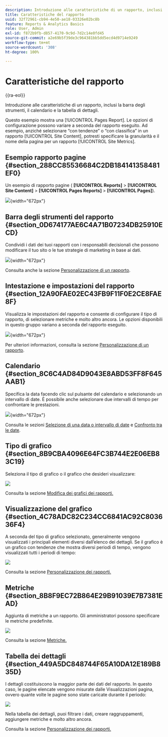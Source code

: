 ```yaml
---
description: Introduzione alle caratteristiche di un rapporto, inclusi la barra degli strumenti, il calendario e la tabella di dettagli.
title: Caratteristiche del rapporto
uuid: 32f72961-cb94-4e50-ae18-03326e02bc8b
feature: Reports & Analytics Basics
role: User, Admin
exl-id: f872b9fb-d857-4170-9c9d-7d2c14e0fd45
source-git-commit: a2e69b5f39de3c964381bb5dd5ecd4d9714e9249
workflow-type: tm+mt
source-wordcount: '308'
ht-degree: 100%

---
```


# Caratteristiche del rapporto

{{ra-eol}}

Introduzione alle caratteristiche di un rapporto, inclusi la barra degli strumenti, il calendario e la tabella di dettagli.

Questo esempio mostra una [!UICONTROL Pages Report]. Le opzioni di configurazione possono variare a seconda del rapporto eseguito. Ad esempio, anziché selezionare “con tendenze” o “con classifica” in un rapporto [!UICONTROL Site Content], potresti specificare la granularità e il nome della pagina per un rapporto [!UICONTROL Site Metrics].

## Esempio rapporto pagine {#section_288CC85536684C2DB184141358481EF0}

Un esempio di rapporto pagine ( **[!UICONTROL Reports]** > **[!UICONTROL Site Content]** > **[!UICONTROL Pages Reports]** > **[!UICONTROL Pages]**).

![](assets/pages_report.png){width="672px"}

## Barra degli strumenti del rapporto {#section_0D674177AE6C4A71B07234DB25910ECD}

Condividi i dati dei tuoi rapporti con i responsabili decisionali che possono modificare il tuo sito o le tue strategie di marketing in base ai dati.

![](assets/toolbar.png){width="672px"}

Consulta anche la sezione [Personalizzazione di un rapporto](/help/analyze/reports-analytics/reports-customize/customizing-reports-overview.md).

## Intestazione e impostazioni del rapporto {#section_12A90FAE02EC43FB9F11F0E2CE8FAE8F}

Visualizza le impostazioni del rapporto e consente di configurare il tipo di rapporto, di selezionare metriche e molto altro ancora. Le opzioni disponibili in questo gruppo variano a seconda del rapporto eseguito.

![](assets/settings_header.png){width="672px"}

Per ulteriori informazioni, consulta la sezione [Personalizzazione di un rapporto](/help/analyze/reports-analytics/reports-customize/customizing-reports-overview.md).

## Calendario {#section_8C6C4AD84D9043E8ABD53FF8F645AAB1}

Specifica la data facendo clic sul pulsante del calendario e selezionando un intervallo di date. È possibile anche selezionare due intervalli di tempo per confrontare le prestazioni.

![](assets/calendar_large.png){width="672px"}

Consulta le sezioni [Selezione di una data o intervallo di date](/help/analyze/reports-analytics/reports-customize/customizing-reports-overview.md) e [Confronto tra le date](/help/analyze/reports-analytics/reports-customize/customizing-reports-overview.md).

## Tipo di grafico {#section_8B9CBA4096E64FC3B744E2E06EB83C19}

Seleziona il tipo di grafico o il grafico che desideri visualizzare:

![](assets/graph_type.png)

Consulta la sezione [Modifica dei grafici dei rapporti.](/help/analyze/reports-analytics/reports-customize/t-reports-graphs.md)

## Visualizzazione del grafico {#section_4C78ADC82C234CC6841AC92C803636F4}

A seconda del tipo di grafico selezionato, generalmente vengono visualizzati i principali elementi diversi dall’elenco dei dettagli. Se il grafico è un grafico con tendenze che mostra diversi periodi di tempo, vengono visualizzati tutti i periodi di tempo:

![](assets/graph.png)

Consulta la sezione [Personalizzazione dei rapporti.](/help/analyze/reports-analytics/reports-customize/customizing-reports-overview.md)

## Metriche {#section_8B8F9EC72B864E29B91039E7B7381EAD}

Aggiunta di metriche a un rapporto. Gli amministratori possono specificare le metriche predefinite.

![](assets/metrics.png)

Consulta la sezione [Metriche.](/help/analyze/reports-analytics/metrics.md)

## Tabella dei dettagli {#section_449A5DC848744F65A10DA12E189B835D}

I dettagli costituiscono la maggior parte dei dati del rapporto. In questo caso, le pagine elencate vengono misurate dalle Visualizzazioni pagina, ovvero quante volte le pagine sono state caricate durante il periodo:

![](assets/detail.png)

Nella tabella dei dettagli, puoi filtrare i dati, creare raggruppamenti, aggiungere metriche e molto altro ancora.

Consulta la sezione [Personalizzazione dei rapporti.](/help/analyze/reports-analytics/reports-customize/customizing-reports-overview.md)
